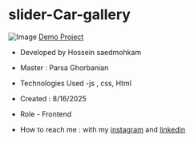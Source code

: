 # slider-Car-gallery
![Image](https://github.com/user-attachments/assets/80723bb6-bf65-44b6-afa3-40f9a1b497ac)
[Demo Project](https://hosseinsaedmohkam.github.io/slider-Car-gallery/)

- Developed by Hossein saedmohkam

- Master : Parsa Ghorbanian 

- Technologies Used -js , css, Html 

- Created : 8/16/2025

- Role - Frontend

- How to reach me : with my [instagram](https://www.instagram.com/Hossein_saedmohkam.dev) and [linkedin](https://www.linkedin.com/in/Hossein-saedmohkam)
